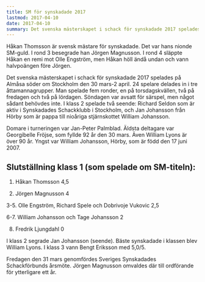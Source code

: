 ```yaml
---
title: SM för synskadade 2017
lastmod: 2017-04-10
date: 2017-04-10
summary: Det svenska mästerskapet i schack för synskadade 2017 spelades på Almåsa söder om Stockholm den 30 mars-2 april.  Läs rapporten från 2017 års mästerskap
---
```


Håkan Thomsson är svensk mästare för synskadade. Det var hans nionde SM-guld. I rond 3 besegrade han Jörgen Magnusson. I rond 4 släppte Håkan en remi mot Olle Engström, men Håkan höll ändå undan och vann halvpoängen före Jörgen.

Det svenska mästerskapet i schack för synskadade 2017 spelades på Almåsa söder om Stockholm den 30 mars-2 april. 24 spelare delades in i tre åttamannagrupper. Man spelade fem ronder, en på torsdagskvällen, två på fredagen och två på lördagen. Söndagen var avsatt för särspel, men något sådant behövdes inte. I klass 2 spelade två seende: Richard Seldon som är aktiv i Synskadades Schackklubb i Stockholm, och Jan Johansson från Hörby som är pappa till nioåriga stjärnskottet William Johansson.

Domare i turneringen var Jan-Peter Palmblad. Äldsta deltagare var Georgibelle Fröjse, som fyllde 92 år den 30 mars. Även William Lyons är över 90 år. Yngst var William Johansson, Hörby, som är född den 17 juni 2007.

Slutställning klass 1 (som spelade om SM-titeln):
----------

1. Håkan Thomsson 4,5

2. Jörgen Magnusson 4

3-5. Olle Engström, Richard Spele och Dobrivoje Vukovic 2,5

6-7. William Johansson och Tage Johansson 2

8. Fredrik Ljungdahl 0

I klass 2 segrade Jan Johansson (seende). Bäste synskadade i klassen blev William Lyons. I klass 3 vann Bengt Eriksson med 5,0/5.

Fredagen den 31 mars genomfördes Sveriges Synskadades Schackförbunds årsmöte. Jörgen Magnusson omvaldes där till ordförande för ytterligare ett år.